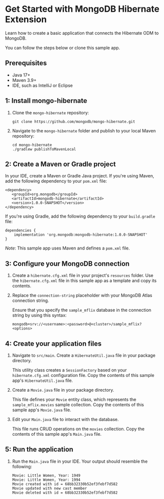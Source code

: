 # Get Started with MongoDB Hibernate Extension

Learn how to create a basic application that connects the Hibernate ODM
to MongoDB.

You can follow the steps below or clone this sample app.

## Prerequisites

- Java 17+
- Maven 3.9+
- IDE, such as IntelliJ or Eclipse

## 1: Install mongo-hibernate

1. Clone the `mongo-hibernate` repository:
    ```
    git clone https://github.com/mongodb/mongo-hibernate.git
    ```
2. Navigate to the `mongo-hibernate` folder and publish to your local Maven repository:
   ```
   cd mongo-hibernate
   ./gradlew publishToMavenLocal
   ```

## 2: Create a Maven or Gradle project

In your IDE, create a Maven or Gradle Java project.
If you're using Maven, add the following dependency to your
`pom.xml` file:

```
<dependency>
   <groupId>org.mongodb</groupId>
   <artifactId>mongodb-hibernate</artifactId>
   <version>1.0.0-SNAPSHOT</version>
</dependency>
```

If you're using Gradle, add the following dependency to
your `build.gradle` file:

```
dependencies {
    implementation 'org.mongodb:mongodb-hibernate:1.0.0-SNAPSHOT'
}
```

*Note*: This sample app uses Maven and defines a `pom.xml` file.

## 3: Configure your MongoDB connection

1. Create a `hibernate.cfg.xml` file in your project's `resources` folder.
   Use the `hibernate.cfg.xml` file in this sample app as a template
   and copy its contents.

2. Replace the `connection-string` placeholder with your MongoDB Atlas connection string.

   Ensure that you specify the `sample_mflix` database in the connection string by
   using this syntax:

   ```
   mongodb+srv://<username>:<password>@<cluster>/sample_mflix?<options>
   ```

## 4: Create your application files

1. Navigate to `src/main`. Create a `HibernateUtil.java` file in your package directory.

   This utility class creates a `SessionFactory` based on your `hibernate.cfg.xml`
   configuration file. Copy the contents of this sample app's `HibernateUtil.java` file.

2. Create a `Movie.java` file in your package directory.

   This file defines your `Movie` entity class, which represents the `sample_mflix.movies`
   sample collection. Copy the contents of this sample app's `Movie.java` file.

2. Edit your `Main.java` file to interact with the database.

   This file runs CRUD operations on the `movies` collection. Copy the contents of this sample
   app's `Main.java` file.

## 5: Run the application

1. Run the `Main.java` file in your IDE. Your output should resemble the following:

   ```
   Movie: Little Women, Year: 1949
   Movie: Little Women, Year: 1994
   Movie created with id = 68bb32330b52ef3febf7d582
   Movie updated with new cast member
   Movie deleted with id = 68bb32330b52ef3febf7d582
   ```